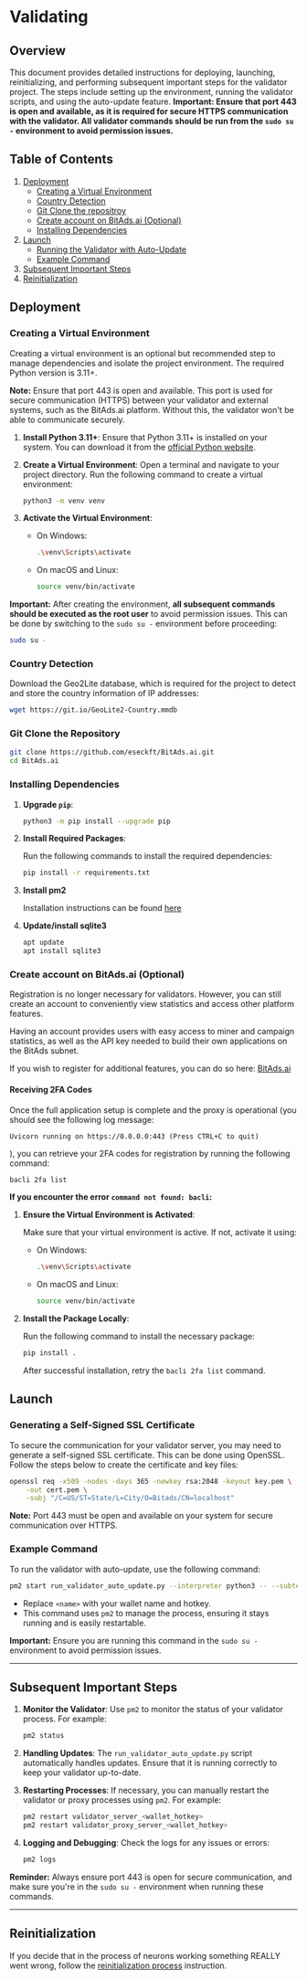 # Validating

## Overview

This document provides detailed instructions for deploying, launching, reinitializing, and performing subsequent
important steps for the validator project. The steps include setting up the environment, running the validator scripts,
and using the auto-update feature. **Important: Ensure that port 443 is open and available, as it is required for secure
HTTPS communication with the validator. All validator commands should be run from the `sudo su -` environment to avoid
permission issues.**

## Table of Contents

1. [Deployment](#deployment)
    - [Creating a Virtual Environment](#creating-a-virtual-environment)
    - [Country Detection](#country-detection)
    - [Git Clone the repositroy](#git-clone-the-repository)
    - [Create account on BitAds.ai (Optional)](#create-account-on-bitadsai-optional)
    - [Installing Dependencies](#installing-dependencies) 
2. [Launch](#launch)
    - [Running the Validator with Auto-Update](#running-the-validator-with-auto-update)
    - [Example Command](#example-command)
3. [Subsequent Important Steps](#subsequent-important-steps)
4. [Reinitialization](#reinitialization)

## Deployment

### Creating a Virtual Environment

Creating a virtual environment is an optional but recommended step to manage dependencies and isolate the project
environment. The required Python version is 3.11+.

**Note:** Ensure that port 443 is open and available. This port is used for secure communication (HTTPS) between your
validator and external systems, such as the BitAds.ai platform. Without this, the validator won't be able to communicate
securely.

1. **Install Python 3.11+**:
   Ensure that Python 3.11+ is installed on your system. You can download it from
   the [official Python website](https://www.python.org/downloads/).

2. **Create a Virtual Environment**:
   Open a terminal and navigate to your project directory. Run the following command to create a virtual environment:

   ```bash
   python3 -m venv venv
   ```

3. **Activate the Virtual Environment**:
    - On Windows:

      ```bash
      .\venv\Scripts\activate
      ```

    - On macOS and Linux:

      ```bash
      source venv/bin/activate
      ```

**Important:** After creating the environment, **all subsequent commands should be executed as the root user** to avoid
permission issues. This can be done by switching to the `sudo su -` environment before proceeding:

```bash
sudo su -
```

### Country Detection

Download the Geo2Lite database, which is required for the project to detect and store the country information of IP
addresses:

```bash
wget https://git.io/GeoLite2-Country.mmdb
```

### Git Clone the Repository

```bash
git clone https://github.com/eseckft/BitAds.ai.git
cd BitAds.ai
```

### Installing Dependencies

1. **Upgrade `pip`**:

   ```bash
   python3 -m pip install --upgrade pip
   ```

2. **Install Required Packages**:

   Run the following commands to install the required dependencies:

   ```bash
   pip install -r requirements.txt
   ```

3. **Install pm2**

   Installation instructions can be found [here](https://pm2.io/docs/runtime/guide/installation/)

4. **Update/install sqlite3**

   ```bash
   apt update
   apt install sqlite3
   ```

### Create account on BitAds.ai (Optional)

Registration is no longer necessary for validators. However, you can still create an account to conveniently view statistics and access other platform features.

Having an account provides users with easy access to miner and campaign statistics, as well as the API key needed to build their own applications on the BitAds subnet.

If you wish to register for additional features, you can do so here: [BitAds.ai](https://bitads.ai/register)


#### Receiving 2FA Codes

Once the full application setup is complete and the proxy is operational (you should see the following log message:

```
Uvicorn running on https://0.0.0.0:443 (Press CTRL+C to quit)
```

), you can retrieve your 2FA codes for registration by running the following command:

```bash
bacli 2fa list
```

**If you encounter the error `command not found: bacli`:**

1. **Ensure the Virtual Environment is Activated**:

   Make sure that your virtual environment is active. If not, activate it using:

   - On Windows:

     ```bash
     .\venv\Scripts\activate
     ```

   - On macOS and Linux:

     ```bash
     source venv/bin/activate
     ```

2. **Install the Package Locally**:

   Run the following command to install the necessary package:

   ```bash
   pip install .
   ```

   After successful installation, retry the `bacli 2fa list` command.

## Launch

### Generating a Self-Signed SSL Certificate

To secure the communication for your validator server, you may need to generate a self-signed SSL certificate. This can
be done using OpenSSL. Follow the steps below to create the certificate and key files:

```bash
openssl req -x509 -nodes -days 365 -newkey rsa:2048 -keyout key.pem \
    -out cert.pem \
    -subj "/C=US/ST=State/L=City/O=Bitads/CN=localhost"
```

**Note:** Port 443 must be open and available on your system for secure communication over HTTPS.

### Example Command

To run the validator with auto-update, use the following command:

```bash
pm2 start run_validator_auto_update.py --interpreter python3 -- --subtensor.network local --wallet.name <name> --wallet.hotkey <name>
```

- Replace `<name>` with your wallet name and hotkey.
- This command uses `pm2` to manage the process, ensuring it stays running and is easily restartable.

**Important:** Ensure you are running this command in the `sudo su -` environment to avoid permission issues.

---

## Subsequent Important Steps

1. **Monitor the Validator**:
   Use `pm2` to monitor the status of your validator process. For example:

   ```bash
   pm2 status
   ```

2. **Handling Updates**:
   The `run_validator_auto_update.py` script automatically handles updates. Ensure that it is running correctly to keep
   your validator up-to-date.

3. **Restarting Processes**:
   If necessary, you can manually restart the validator or proxy processes using `pm2`. For example:

   ```bash
   pm2 restart validator_server_<wallet_hotkey>
   pm2 restart validator_proxy_server_<wallet_hotkey>
   ```

4. **Logging and Debugging**:
   Check the logs for any issues or errors:

   ```bash
   pm2 logs
   ```

**Reminder:** Always ensure port 443 is open for secure communication, and make sure you're in the `sudo su -`
environment when running these commands.

---

## Reinitialization

If you decide that in the process of neurons working something REALLY went wrong, follow
the [reinitialization process](reinitialization.md) instruction.
